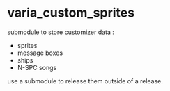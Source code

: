 # varia_custom_sprites

submodule to store customizer data :
- sprites
- message boxes
- ships
- N-SPC songs

use a submodule to release them outside of a release.
